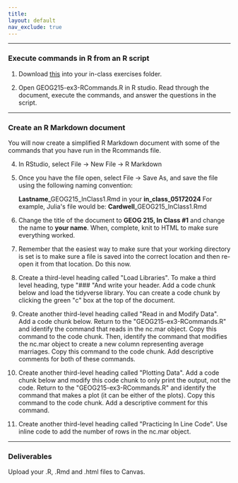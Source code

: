 ```yaml
---
title: 
layout: default
nav_exclude: true
---
```


******

### Execute commands in R from an R script 
1. Download [this](https://drive.google.com/drive/folders/1-6aHd7ReRYmsMp9urzi_mSfKBLN_Xjh1?usp=sharing) into your in-class exercises folder. 

3. Open GEOG215-ex3-RCommands.R in R studio. Read through the document, execute the commands, and answer the questions in the script.  

******

### Create an R Markdown document

You will now create a simplified R Markdown document with some of the commands that you have run in the Rcommands file. 

4. In RStudio, select File -> New File -> R Markdown

5. Once you have the file open, select File -> Save As, and save the file using the following naming convention:

    **Lastname**_GEOG215_InClass1.Rmd in your **in_class_05172024**
    For example, Julia's file would be: **Cardwell**_GEOG215_InClass1.Rmd

7. Change the title of the document to **GEOG 215, In Class #1** and change the name to **your name**. When, complete, knit to HTML to make sure everything worked. 

8. Remember that the easiest way to make sure that your working directory is set is to make sure a file is saved into the correct location and then re-open it from that location. Do this now. 

9. Create a third-level heading called "Load Libraries". To make a third level heading, type "### "And write your header. Add a code chunk below and load the tidyverse library. You can create a code chunk by clicking the green "c" box at the top of the document. 

7. Create another third-level heading called "Read in and Modify Data". Add a code chunk below. Return to the "GEOG215-ex3-RCommands.R" and identify the command that reads in the nc.mar object. Copy this command to the code chunk. Then, identify the command that modifies the nc.mar object to create a new column representing average marriages. Copy this command to the code chunk. Add descriptive comments for both of these commands. 

8. Create another third-level heading called "Plotting Data". Add a code chunk below and modify this code chunk to only print the output, not the code. Return to the "GEOG215-ex3-RCommands.R" and identify the command that makes a plot (it can be either of the plots). Copy this command to the code chunk. Add a descriptive comment for this command.

9. Create another third-level heading called "Practicing In Line Code". Use inline code to add the number of rows in the nc.mar object. 

******

### Deliverables
Upload your .R, .Rmd and .html files to Canvas.
